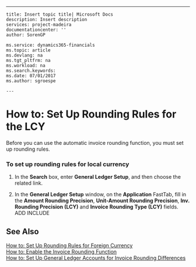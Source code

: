 ---
    title: Insert topic title| Microsoft Docs
    description: Insert description
    services: project-madeira
    documentationcenter: ''
    author: SorenGP

    ms.service: dynamics365-financials
    ms.topic: article
    ms.devlang: na
    ms.tgt_pltfrm: na
    ms.workload: na
    ms.search.keywords:
    ms.date: 07/01/2017
    ms.author: sgroespe

    ---
# How to: Set Up Rounding Rules for the LCY
Before you can use the automatic invoice rounding function, you must set up rounding rules.  
  
### To set up rounding rules for local currency  
  
1.  In the **Search** box, enter **General Ledger Setup**, and then choose the related link.  
  
2.  In the **General Ledger Setup** window, on the **Application** FastTab, fill in the **Amount Rounding Precision**, **Unit\-Amount Rounding Precision**, **Inv. Rounding Precision \(LCY\)** and **Invoice Rounding Type \(LCY\)** fields. ADD INCLUDE<!--[!INCLUDE[bp_fieldhelp]()]-->  
  
## See Also  
 [How to: Set Up Rounding Rules for Foreign Currency](../Finance/how-to-set-up-rounding-rules-for-foreign-currency.md)   
 [How to: Enable the Invoice Rounding Function](../Finance/how-to-enable-the-invoice-rounding-function.md)   
 [How to: Set Up General Ledger Accounts for Invoice Rounding Differences](../Finance/how-to-set-up-general-ledger-accounts-for-invoice-rounding-differences.md)